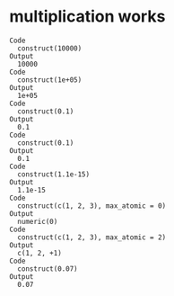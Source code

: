 # multiplication works

    Code
      construct(10000)
    Output
      10000
    Code
      construct(1e+05)
    Output
      1e+05
    Code
      construct(0.1)
    Output
      0.1
    Code
      construct(0.1)
    Output
      0.1
    Code
      construct(1.1e-15)
    Output
      1.1e-15
    Code
      construct(c(1, 2, 3), max_atomic = 0)
    Output
      numeric(0)
    Code
      construct(c(1, 2, 3), max_atomic = 2)
    Output
      c(1, 2, +1)
    Code
      construct(0.07)
    Output
      0.07

